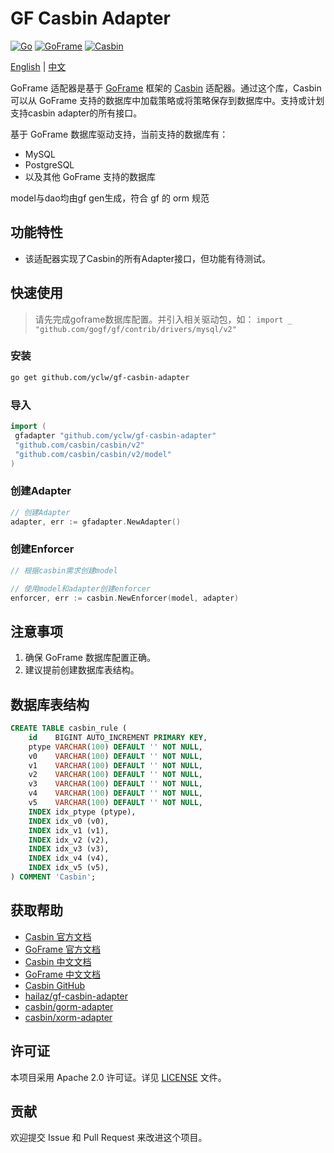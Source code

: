 # GF Casbin Adapter

[![Go](https://img.shields.io/badge/Go-1.24.2+-00ADD8?style=flat&logo=go)](https://golang.org/)
[![GoFrame](https://img.shields.io/badge/GoFrame-v2.9.0+-00ADD8?style=flat)](https://github.com/gogf/gf)
[![Casbin](https://img.shields.io/badge/Casbin-v2.115.0+-FF6B6B?style=flat)](https://github.com/casbin/casbin)

[English](README.md) |  [中文](README.zh.md)

GoFrame 适配器是基于 [GoFrame](https://github.com/gogf/gf) 框架的 [Casbin](https://github.com/casbin/casbin) 适配器。通过这个库，Casbin 可以从 GoFrame 支持的数据库中加载策略或将策略保存到数据库中。支持或计划支持casbin adapter的所有接口。

基于 GoFrame 数据库驱动支持，当前支持的数据库有：

* MySQL
* PostgreSQL
* 以及其他 GoFrame 支持的数据库

model与dao均由gf gen生成，符合 gf 的 orm 规范

## 功能特性

* 该适配器实现了Casbin的所有Adapter接口，但功能有待测试。

## 快速使用

> 请先完成goframe数据库配置。并引入相关驱动包，如：
> `import _ "github.com/gogf/gf/contrib/drivers/mysql/v2"`

### 安装

```bash
go get github.com/yclw/gf-casbin-adapter
```

### 导入

```go
import (
 gfadapter "github.com/yclw/gf-casbin-adapter"
 "github.com/casbin/casbin/v2"
 "github.com/casbin/casbin/v2/model"
)
```

### 创建Adapter

```go
// 创建Adapter
adapter, err := gfadapter.NewAdapter()
```

### 创建Enforcer

```go
// 根据casbin需求创建model

// 使用model和adapter创建enforcer
enforcer, err := casbin.NewEnforcer(model, adapter)
```

## 注意事项

1. 确保 GoFrame 数据库配置正确。
2. 建议提前创建数据库表结构。

## 数据库表结构

```sql
CREATE TABLE casbin_rule (
    id    BIGINT AUTO_INCREMENT PRIMARY KEY,
    ptype VARCHAR(100) DEFAULT '' NOT NULL,
    v0    VARCHAR(100) DEFAULT '' NOT NULL,
    v1    VARCHAR(100) DEFAULT '' NOT NULL,
    v2    VARCHAR(100) DEFAULT '' NOT NULL,
    v3    VARCHAR(100) DEFAULT '' NOT NULL,
    v4    VARCHAR(100) DEFAULT '' NOT NULL,
    v5    VARCHAR(100) DEFAULT '' NOT NULL,
    INDEX idx_ptype (ptype),
    INDEX idx_v0 (v0),
    INDEX idx_v1 (v1),
    INDEX idx_v2 (v2),
    INDEX idx_v3 (v3),
    INDEX idx_v4 (v4),
    INDEX idx_v5 (v5),
) COMMENT 'Casbin';
```

## 获取帮助

* [Casbin 官方文档](https://casbin.org/)
* [GoFrame 官方文档](https://goframe.org/)  
* [Casbin 中文文档](https://casbin.org/zh/)
* [GoFrame 中文文档](https://goframe.org/pages/viewpage.action?pageId=1114119)
* [Casbin GitHub](https://github.com/casbin/casbin)
* [hailaz/gf-casbin-adapter](https://github.com/hailaz/gf-casbin-adapter)
* [casbin/gorm-adapter](https://github.com/casbin/gorm-adapter)
* [casbin/xorm-adapter](https://github.com/casbin/xorm-adapter)

## 许可证

本项目采用 Apache 2.0 许可证。详见 [LICENSE](LICENSE) 文件。

## 贡献

欢迎提交 Issue 和 Pull Request 来改进这个项目。
